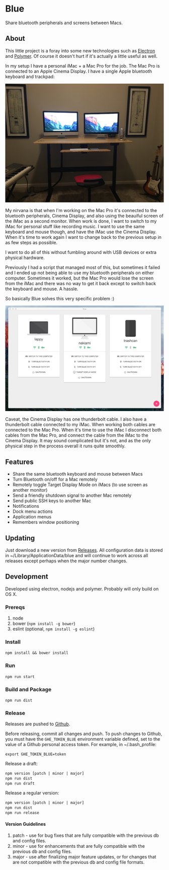 Blue
====

Share bluetooth peripherals and screens between Macs.

About
-----

This little project is a foray into some new technologies such as [Electron](http://electron.atom.io/) and [Polymer](https://www.polymer-project.org). Of course it doesn't hurt if it's actually a little useful as well.

In my setup I have a personal iMac + a Mac Pro for the job. The Mac Pro is connected to an Apple Cinema Display. I have a single Apple bluetooth keyboard and trackpad:

![My office](/resources/office.jpg?raw=true "My Setup")

My nirvana is that when I'm working on the Mac Pro it's connected to the bluetooth peripherals, Cinema Display, and also using the beauiful screen of the iMac as a second monitor. When work is done, I want to switch to my iMac  for personal stuff like recording music. I want to use the same keyboard and mouse though, and have the iMac use the Cinema Display. When it's time to work again I want to change back to the previous setup in as few steps as possible.

I want to do all of this without fumbling around with USB devices or extra physical hardware.

Previously I had a script that managed most of this, but sometimes it failed and I ended up not being able to use my bluetooth peripherals on either computer. Sometimes it worked, but the Mac Pro would lose the screen from the iMac and there was no way to get it back except to switch back the keyboard and mouse. A hassle.

So basically Blue solves this very specific problem :)

![Screenshot of the app](/resources/app.png?raw=true "The App")

Caveat, the Cinema Display has one thunderbolt cable. I also have a thunderbolt cable connected to my iMac. When working both cables are connected to the Mac Pro. When it's time to use the iMac I disconnect both cables from the Mac Pro, and connect the cable from the iMac to the Cinema Display. It may sound complicated but it's not, and as the only physical step in the process overall it runs quite smoothly.  

Features
--------

- Share the same bluetooth keyboard and mouse between Macs
- Turn Bluetooth on/off for a Mac remotely
- Remotely toggle Target Display Mode on iMacs (to use screen as another monitor)
- Send a friendly shutdown signal to another Mac remotely
- Send public SSH keys to another Mac
- Notifications
- Dock menu actions
- Application menus
- Remembers window positioning

Updating
--------

Just download a new version from [Releases](https://git.soma.salesforce.com/nmcwilliams/blue/releases). All configuration data is stored in ~/Library/ApplicationData/blue and will continue to work across all releases except perhaps when the major number changes.

Development
-----------

Developed using electron, nodejs and polymer. Probably will only build on OS X.

### Prereqs

1. node
2. bower (`npm install -g bower`)
3. eslint (optional, `npm install -g eslint`)

### Install

    npm install && bower install

### Run

    npm run start

### Build and Package

    npm run dist

### Release

Releases are pushed to [Github](https://git.soma.salesforce.com/nmcwilliams/blue/releases).

Before releasing, commit all changes and push. To push changes to Github, you must have the `GHE_TOKEN_BLUE` environment variable defined, set to the value of a Github personal access token. For example, in ~/.bash_profile:

    export GHE_TOKEN_BLUE=token

Release a draft:

    npm version [patch | minor | major]
    npm run dist
    npm run draft

Release a regular version:

    npm version [patch | minor | major]
    npm run dist
    npm run release

#### Version Guidelines

1. patch - use for bug fixes that are fully compatible with the previous db and config files.
2. minor - use for enhancements that are fully compatible with the previous db and config files.
3. major - use after finalizing major feature updates, or for changes that are not compatible with the previous db and config file formats.
